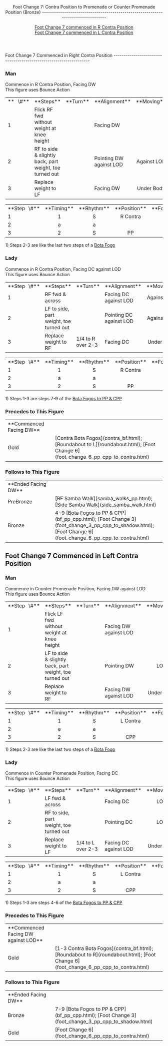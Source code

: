 <header>Foot Change 7: Contra Position to Promenade or Counter Promenade Position (Bronze)
----------------------------------------------------------------------------------

[Foot Change 7 commenced in R Contra Position](#right)  
 [Foot Change 7 commenced in L Contra Position](#left)

 </header><a id="right">Foot Change 7 Commenced in Right Contra Position</a>
------------------------------------------------------------------

### Man

Commence in R Contra Position, Facing DW  
 This figure uses Bounce Action

 <table class="style1"> <tbody><tr> <td style="width:10%">**<span style="color:white">\_</span>\#**</td> <td style="width:38%">**Steps**</td> <td style="width:20%">**Turn**</td> <td style="width:16%">**Alignment**</td> <td style="width:16%;text-align:center">**Moving**</td> </tr> <tr> <td>1</td> <td>Flick RF fwd without weight at knee height</td> <td> </td> <td>Facing DW</td> <td style="text-align:center"> </td> </tr> <tr> <td>2</td> <td>RF to side &amp; slightly back, part weight, toe turned out</td> <td> </td> <td>Pointing DW against LOD</td> <td style="text-align:center">Against LOD</td> </tr> <tr> <td>3</td> <td>Replace weight to LF</td> <td> </td> <td>Facing DW</td> <td style="text-align:center">Under Body</td> </tr> </tbody></table>

 <table class="style1"> <tbody><tr> <td style="width:10%">**Step<span style="color:white">\_</span>\#**</td> <td style="width:20%;text-align:center">**Timing**</td> <td style="width:20%;text-align:center">**Rhythm**</td> <td style="width:30%;text-align:center">**Position**</td> <td style="width:20%;text-align:right">**Footwork**</td> </tr> <tr> <td>1</td> <td style="text-align:center">1</td> <td style="text-align:center">S</td> <td style="text-align:center">R Contra</td> <td style="text-align:right">LF Flat</td> </tr> <tr> <td>2</td> <td style="text-align:center">a</td> <td style="text-align:center">a</td> <td style="text-align:center"> </td> <td style="text-align:right">i/e of T</td> </tr> <tr> <td>3</td> <td style="text-align:center">2</td> <td style="text-align:center">S</td> <td style="text-align:center">PP</td> <td style="text-align:right">BF</td> </tr> </tbody></table>

1\) Steps 2-3 are like the last two steps of a [Bota Fogo](travel_bf_fwd.html)

### Lady

Commence in R Contra Position, Facing DC against LOD  
 This figure uses Bounce Action

 <table class="style1"> <tbody><tr> <td style="width:10%">**Step<span style="color:white">\_</span>\#**</td> <td style="width:38%">**Steps**</td> <td style="width:20%">**Turn**</td> <td style="width:16%">**Alignment**</td> <td style="width:16%;text-align:center">**Moving**</td> </tr> <tr> <td>1</td> <td>RF fwd &amp; across</td> <td> </td> <td>Facing DC against LOD</td> <td style="text-align:center">Against LOD</td> </tr> <tr> <td>2</td> <td>LF to side, part weight, toe turned out</td> <td> </td> <td>Pointing DC against LOD</td> <td style="text-align:center">Against LOD</td> </tr> <tr> <td>3</td> <td>Replace weight to RF</td> <td>1/4 to R over 2-3</td> <td>Facing DC</td> <td style="text-align:center">Under Body</td> </tr> </tbody></table>

 <table class="style1"> <tbody><tr> <td style="width:10%">**Step<span style="color:white">\_</span>\#**</td> <td style="width:20%;text-align:center">**Timing**</td> <td style="width:20%;text-align:center">**Rhythm**</td> <td style="width:30%;text-align:center">**Position**</td> <td style="width:20%;text-align:right">**Footwork**</td> </tr> <tr> <td>1</td> <td style="text-align:center">1</td> <td style="text-align:center">S</td> <td style="text-align:center">R Contra</td> <td style="text-align:right">BF</td> </tr> <tr> <td>2 </td> <td style="text-align:center">a</td> <td style="text-align:center">a</td> <td style="text-align:center"> </td> <td style="text-align:right">i/e of T</td> </tr> <tr> <td>3</td> <td style="text-align:center">2</td> <td style="text-align:center">S</td> <td style="text-align:center">PP</td> <td style="text-align:right">BF</td> </tr> </tbody></table>

1\) Steps 1-3 are steps 7-9 of the [Bota Fogos to PP &amp; CPP](bf_pp_cpp.html)

### Precedes to This Figure

 <table> <tbody><tr> <td style="width:30%">**Commenced Facing DW**</td> <td></td> </tr> <tr> <td>Gold</td> <td> [Contra Bota Fogos](contra_bf.html); [Roundabout to L](roundabout.html); [Foot Change 6](foot_change_6_pp_cpp_to_contra.html) </td> </tr> </tbody></table>

### Follows to This Figure

 <table> <tbody><tr> <td style="width:30%">**Ended Facing DW**</td> <td></td> </tr> <tr> <td style="width:30%">PreBronze</td> <td> [RF Samba Walk](samba_walks_pp.html); [Side Samba Walk](side_samba_walk.html) </td> </tr> <tr> <td>Bronze</td> <td> 4-9 [Bota Fogos to PP &amp; CPP](bf_pp_cpp.html); [Foot Change 3](foot_change_3_pp_cpp_to_shadow.html); [Foot Change 6](foot_change_6_pp_cpp_to_contra.html) </td> </tr> </tbody></table>

<a id="left">Foot Change 7</a> <a id="right0">Commenced</a> <a id="right2">in Left Contra Position</a>
------------------------------------------------------------------------------------------------------

### Man

Commence in Counter Promenade Position, Facing DW against LOD  
 This figure uses Bounce Action

 <table class="style1"> <tbody><tr> <td style="width:10%">**Step<span style="color:white">\_</span>\#**</td> <td style="width:38%">**Steps**</td> <td style="width:20%">**Turn**</td> <td style="width:16%">**Alignment**</td> <td style="width:16%;text-align:center">**Moving**</td> </tr> <tr> <td>1</td> <td>Flick LF fwd without weight at knee height</td> <td> </td> <td>Facing DW against LOD</td> <td style="text-align:center"> </td> </tr> <tr> <td>2</td> <td>LF to side &amp; slightly back, part weight, toe turned out</td> <td> </td> <td>Pointing DW</td> <td style="text-align:center">LOD</td> </tr> <tr> <td>3</td> <td>Replace weight to RF</td> <td> </td> <td>Facing DW against LOD</td> <td style="text-align:center">Under Body</td> </tr> </tbody></table>

 <table class="style1"> <tbody><tr> <td style="width:10%">**Step<span style="color:white">\_</span>\#**</td> <td style="width:20%;text-align:center">**Timing**</td> <td style="width:20%;text-align:center">**Rhythm**</td> <td style="width:30%;text-align:center">**Position**</td> <td style="width:20%;text-align:right">**Footwork**</td> </tr> <tr> <td>1</td> <td style="text-align:center">1</td> <td style="text-align:center">S</td> <td style="text-align:center">L Contra</td> <td style="text-align:right">RF Flat</td> </tr> <tr> <td>2</td> <td style="text-align:center">a</td> <td style="text-align:center">a</td> <td style="text-align:center"> </td> <td style="text-align:right">i/e of T</td> </tr> <tr> <td>3</td> <td style="text-align:center">2</td> <td style="text-align:center">S</td> <td style="text-align:center">CPP</td> <td style="text-align:right">BF</td> </tr> </tbody></table>

1\) Steps 2-3 are like the last two steps of a [Bota Fogo](travel_bf_fwd.html)

### Lady

Commence in Counter Promenade Position, Facing DC  
 This figure uses Bounce Action

 <table class="style1"> <tbody><tr> <td style="width:10%">**Step<span style="color:white">\_</span>\#**</td> <td style="width:38%">**Steps**</td> <td style="width:20%">**Turn**</td> <td style="width:16%">**Alignment**</td> <td style="width:16%;text-align:center">**Moving**</td> </tr> <tr> <td>1</td> <td>LF fwd &amp; across</td> <td> </td> <td>Facing DC</td> <td style="text-align:center">LOD</td> </tr> <tr> <td>2</td> <td>RF to side, part weight, toe turned out</td> <td> </td> <td>Pointing DC</td> <td style="text-align:center">LOD</td> </tr> <tr> <td>3</td> <td>Replace weight to LF</td> <td>1/4 to L over 2-3</td> <td>Facing DC against LOD</td> <td style="text-align:center">Under Body</td> </tr> </tbody></table>

 <table class="style1"> <tbody><tr> <td style="width:10%">**Step<span style="color:white">\_</span>\#**</td> <td style="width:20%;text-align:center">**Timing**</td> <td style="width:20%;text-align:center">**Rhythm**</td> <td style="width:30%;text-align:center">**Position**</td> <td style="width:20%;text-align:right">**Footwork**</td> </tr> <tr> <td>1</td> <td style="text-align:center">1</td> <td style="text-align:center">S</td> <td style="text-align:center">L Contra</td> <td style="text-align:right">BF</td> </tr> <tr> <td>2 </td> <td style="text-align:center">a</td> <td style="text-align:center">a</td> <td style="text-align:center"> </td> <td style="text-align:right">i/e of T</td> </tr> <tr> <td>3</td> <td style="text-align:center">2</td> <td style="text-align:center">S</td> <td style="text-align:center">CPP</td> <td style="text-align:right">BF</td> </tr> </tbody></table>

1\) Steps 1-3 are steps 4-6 of the [Bota Fogos to PP &amp; CPP](bf_pp_cpp.html)

### Precedes to This Figure

 <table> <tbody><tr> <td style="width:30%">**Commenced Facing DW against LOD**</td> <td></td> </tr> <tr> <td>Gold</td> <td> [1-3 Contra Bota Fogos](contra_bf.html); [Roundabout to R](roundabout.html); [Foot Change 6](foot_change_6_pp_cpp_to_contra.html) </td> </tr> </tbody></table>

### Follows to This Figure

 <table> <tbody><tr> <td style="width:30%">**Ended Facing DW**</td> <td></td> </tr> <tr> <td>Bronze</td> <td> 7-9 [Bota Fogos to PP &amp; CPP](bf_pp_cpp.html); [Foot Change 3](foot_change_3_pp_cpp_to_shadow.html) </td> </tr> <tr> <td>Gold</td> <td> [Foot Change 6](foot_change_6_pp_cpp_to_contra.html) </td> </tr> </tbody></table>